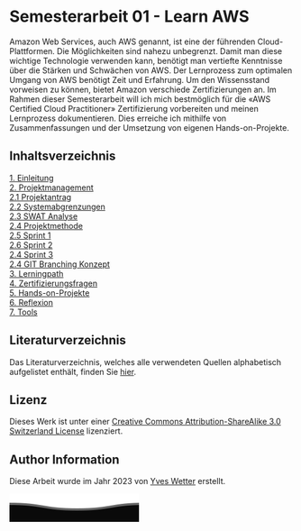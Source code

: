# Semesterarbeit 01 - Learn AWS

Amazon Web Services, auch AWS genannt, ist eine der führenden Cloud-Plattformen. Die Möglichkeiten sind nahezu unbegrenzt. Damit man diese wichtige Technologie verwenden kann, benötigt man vertiefte Kenntnisse über die Stärken und Schwächen von AWS. Der Lernprozess zum optimalen Umgang von AWS benötigt Zeit und Erfahrung. Um den Wissensstand vorweisen zu können, bietet Amazon verschiede Zertifizierungen an. Im Rahmen dieser Semesterarbeit will ich mich bestmöglich für die «AWS Certified Cloud Practitioner» Zertifizierung vorbereiten und meinen Lernprozess dokumentieren. Dies erreiche ich mithilfe von Zusammenfassungen und der Umsetzung von eigenen Hands-on-Projekte.

## Inhaltsverzeichnis

[1. Einleitung](index.md)  
[2. Projektmanagement](Change_ME)  
[2.1 Projektantrag](Change_ME)  
[2.2 Systemabgrenzungen](Change_ME)  
[2.3 SWAT Analyse](Change_ME)  
[2.4 Projektmethode](Change_ME)  
[2.5 Sprint 1](Change_ME)  
[2.6 Sprint 2](Change_ME)  
[2.4 Sprint 3](Change_ME)  
[2.4 GIT Branching Konzept](Change_ME)  
[3. Lerningpath](Change_ME)  
[4. Zertifizierungsfragen](Change_ME)  
[5. Hands-on-Projekte](Change_ME)  
[6. Reflexion](Change_ME)  
[7. Tools](Change_ME)  

## Literaturverzeichnis

Das Literaturverzeichnis, welches alle verwendeten Quellen alphabetisch aufgelistet enthält, finden Sie [hier](REFERENCES.md).

## Lizenz

Dieses Werk ist unter einer [Creative Commons Attribution-ShareAlike 3.0 Switzerland License](https://creativecommons.org/licenses/by-sa/3.0/ch/) lizenziert.

## Author Information

Diese Arbeit wurde im Jahr 2023 von [Yves Wetter](mailto:windnet.engineer@gmail.com) erstellt.

![footer.svg](ressources/images/footer.svg)
